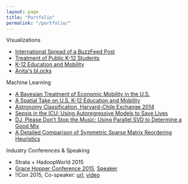 ```yaml
---
layout: page
title: "Portfolio"
permalink: "/portfolio/"
---
```


Visualizations
* [International Spread of a BuzzFeed Post](https://github.com/anitameh/BFInternationalPosts)
* [Treatment of Public K-12 Students](https://github.com/anitameh/rest-secl-k12education)
* [K-12 Education and Mobility](https://github.com/anitameh/cs171-finalproject-mehrotra-anita)
* [Anita's bl.ocks](https://bl.ocks.org/anitameh)

Machine Learning
* [A Bayesian Treatment of Economic Mobility in the U.S.](http://amcapstone.wordpress.com/)
* [A Spatial Take on U.S. K-12 Education and Mobility](https://github.com/anitameh/anitameh.github.io/blob/master/assets/pdfs/(2014)%20Spatial%20take%20on%20K12%20education.pdf)
* [Astronomy Classification, Harvard-Chile Exchange 2014](http://bit.ly/1bvWmo6)
* [Sepsis in the ICU: Using Autoregressive Models to Save Lives](https://github.com/anitameh/anitameh.github.io/blob/master/assets/pdfs/(2013)%20ICU%20sepsis%20poster.pdf)
* [DJ, Please Don’t Stop the Music: Using Parallel SVD to Determine a Good Mix](https://cs205svdmusic.wordpress.com/)
* [A Detailed Comparison of Symmetric Sparse Matrix Reordering Heuristics](https://github.com/anitameh/anitameh.github.io/blob/master/assets/pdfs/(2014)%20A%20detailed%20comparison%20of%20symmetric%20sparse%20matrix%20reordering%20heuristics.pdf)

Industry Conferences & Speaking
* Strata + HadoopWorld 2015
* [Grace Hopper Conference 2015](https://ghc.anitab.org/wp-content/uploads/sites/2/2016/02/2015-ghc-program-addendum.pdf), [Speaker](https://ghc.anitab.org/community-blog-ghc/virality-at-buzzfeed-anita-mehrotra/)
* !!Con 2015, Co-speaker: [url](http://bangbangcon.com/2015/speakers.html), [video](https://www.youtube.com/watch?v=6a7jJVvaxh0)